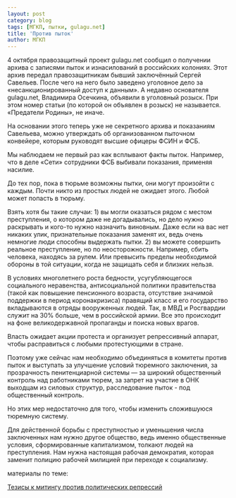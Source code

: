 ```yaml
---
layout: post
category: blog
tags: [МГКП, пытки, gulagu.net]
title: 'Против пыток'
author: МГКП
---
```


4 октября правозащитный проект gulagu.net сообщил о получении архива с записями пыток и изнасилований в российских колониях. Этот архив передал правозащитникам бывший заключённый Сергей Савельев. После чего на него было заведено уголовное дело за «несанкционированный доступ к данным». А недавно основателя gulagu.net, Владимира
Осечкина, объявили в уголовный розыск. При этом номер статьи (по которой он объявлен в розыск) не называется. «Предатели Родины», не иначе.

На основании этого теперь уже не секретного архива и показаниям Савельева, можно утверждать об организованном пыточном конвейере, которым руководят высшие офицеры ФСИН и ФСБ.

Мы наблюдаем не первый раз как всплывают факты пыток. Например, что в деле «Сети» сотрудники ФСБ выбивали показания, применяя насилие.

До тех пор, пока в тюрьме возможны пытки, они могут произойти с каждым. Почти никто из простых людей не ожидает этого. Любой может попасть в тюрьму.

Взять хотя бы такие случаи: 1) вы могли оказаться рядом с местом преступления, о котором даже не догадывались, но дело нужно раскрывать и кого-то нужно назначить виновным. Даже если на вас нет никаких улик, признательные показания заменят их, ведь очень немногие люди способны выдержать пытки. 2) вы можете совершить реальное преступление, но по неосторожности. Например, сбить человека, находясь за рулем. Или превысить пределы необходимой обороны в той ситуации, когда не защищать себя и близких нельзя.

В условиях многолетнего роста бедности, усугубляющегося социального неравенства, антисоциальной политики правительства (такой как повышение пенсионного возраста, отсутствие значимой поддержки в период коронакризиса) правящий класс и его государство вкладываются в отряды вооруженных людей. Так, в МВД и Росгвардии служит
на 30% больше, чем в российской армии. Все это происходит на фоне великодержавной пропаганды и поиска новых врагов.

Власть ожидает акции протеста и организует репрессивный аппарат, чтобы расправиться с любыми протестующими в стране.

Поэтому уже сейчас нам необходимо объединяться в комитеты против пыток и выступать за улучшение условий тюремного заключения, за прозрачность пенитенциарной системы — за широкий общественный контроль над работниками тюрем, за запрет на участие в ОНК выходцам из силовых структур, расследование пыток - под общественный контроль.

Но этих мер недостаточно для того, чтобы изменить сложившуюся тюремную систему.

Для действенной борьбы с преступностью и уменьшения числа заключенных нам нужно другое общество, ведь именно общественные условия, сформированные капитализмом, толкают людей на преступления. Нам нужна настоящая рабочая демократия, которая заменит полицию рабочей милицией при переходе к социализму.

материалы по теме:

[Тезисы к митингу против политических репрессий](https://mgkp.github.io/blog/2012/12/01/repressions)
